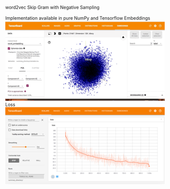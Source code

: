 word2vec
Skip Gram with Negative Sampling<br />  
Implementation available in pure NumPy and Tensorflow
Embeddings <br />
![alt text](https://github.com/pjavia/NLP/blob/master/word2vec/word_vis.gif)
Loss <br />
![alt text](https://github.com/pjavia/NLP/blob/master/word2vec/loss_vis.png)
